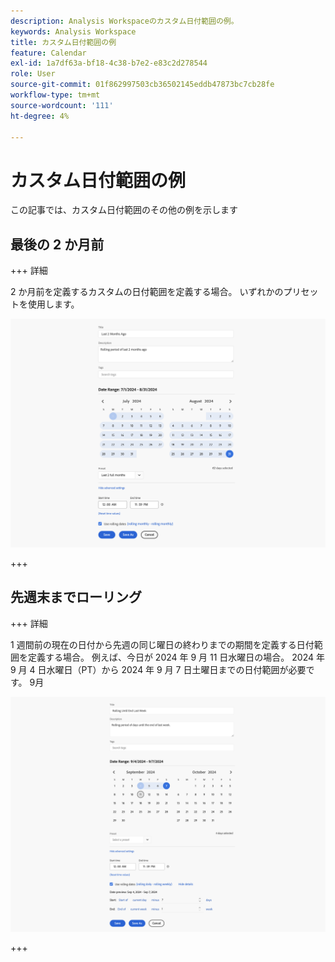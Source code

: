 ```yaml
---
description: Analysis Workspaceのカスタム日付範囲の例。
keywords: Analysis Workspace
title: カスタム日付範囲の例
feature: Calendar
exl-id: 1a7df63a-bf18-4c38-b7e2-e83c2d278544
role: User
source-git-commit: 01f862997503cb36502145eddb47873bc7cb28fe
workflow-type: tm+mt
source-wordcount: '111'
ht-degree: 4%

---
```


# カスタム日付範囲の例

この記事では、カスタム日付範囲のその他の例を示します



## 最後の 2 か月前

+++ 詳細

2 か月前を定義するカスタムの日付範囲を定義する場合。 いずれかのプリセットを使用します。

![ 過去 2 か月前 ](assets/date-range-example-simple.png)

+++


## 先週末までローリング

+++ 詳細

1 週間前の現在の日付から先週の同じ曜日の終わりまでの期間を定義する日付範囲を定義する場合。 例えば、今日が 2024 年 9 月 11 日水曜日の場合。 2024 年 9 月 4 日水曜日（PT）から 2024 年 9 月 7 日土曜日までの日付範囲が必要です。 9月

![ 日付範囲の例 ](assets/date-range-example.png)

+++

<!--
## Example: Use a 7-day rolling date range {#section_7EF63B2E9FF54D2E9144C4F76956A8DD}

You can create a date range that specifies a 7-day rolling window that ends one week ago:

![](assets/create_date_range.png)

Use *`rolling daily`*.

* The Start settings would be *`current day minus 6 days`*.

* The End settings would be *`current day minus 7 days`*.

This date range can be a component that you drag onto any freeform table.
-->